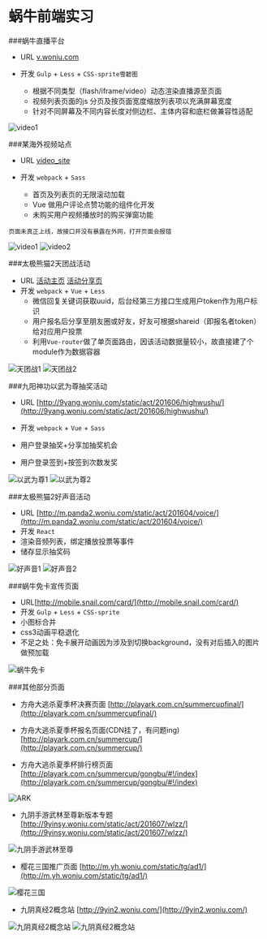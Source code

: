 蜗牛前端实习
===
###蜗牛直播平台
+ URL [v.woniu.com](http://v.woniu.com)

+ 开发 `Gulp` + `Less` + `CSS-sprite雪碧图`

  + 根据不同类型（flash/iframe/video）动态渲染直播源至页面
  + 视频列表页面的js 分页及按页面宽度缩放列表项以充满屏幕宽度
  + 针对不同屏幕及不同内容长度对侧边栏、主体内容和底栏做兼容性适配

![video1](imgs/woniu/v_.jpg)

###某海外视频站点
+ URL [video_site](http://139.129.133.18/video_site/all.html)
+ 开发 `webpack` + `Sass`

  + 首页及列表页的无限滚动加载
  + Vue 做用户评论点赞功能的组件化开发
  + 未购买用户视频播放时的购买弹窗功能

`页面未真正上线，故接口并没有暴露在外网，打开页面会报错`

![video1](imgs/woniu/video_1.png)
![video2](imgs/woniu/video_2.png)

###太极熊猫2天团战活动
+ URL [活动主页](http://m.panda2.woniu.com/static/act/201605/zqgh/?uuid=testuid&token=1234567#!/index)
[活动分享页](http://m.panda2.woniu.com/static/act/201605/zqgh/?uuid=testuid&nickname=eclairff_&token=1234567#!/share)
+ 开发 `webpack` + `Vue` + `Less`
  + 微信回复关键词获取uuid，后台经第三方接口生成用户token作为用户标识
  + 用户报名后分享至朋友圈或好友，好友可根据shareid（即报名者token）给对应用户投票
  + 利用`Vue-router`做了单页面路由，因该活动数据量较小，故直接建了个module作为数据容器

![天团战1](imgs/woniu/ttz1.jpg)
![天团战2](imgs/woniu/ttz2.jpg)

###九阳神功以武为尊抽奖活动
+ URL [http://9yang.woniu.com/static/act/201606/highwushu/](http://9yang.woniu.com/static/act/201606/highwushu/)

+ 开发 `webpack` + `Vue` + `Sass`
 + 用户登录抽奖+分享加抽奖机会
 + 用户登录签到+按签到次数发奖

![以武为尊1](imgs/woniu/ywwz1.jpg)
![以武为尊2](imgs/woniu/ywwz2.jpg)

###太极熊猫2好声音活动
+ URL [http://m.panda2.woniu.com/static/act/201604/voice/](http://m.panda2.woniu.com/static/act/201604/voice/)
+ 开发 `React`
 + 渲染音频列表，绑定播放投票等事件
 + 储存显示抽奖码

![好声音1](imgs/woniu/voice1.jpg)
![好声音2](imgs/woniu/voice2.jpg)

###蜗牛免卡宣传页面
+ URL[http://mobile.snail.com/card/](http://mobile.snail.com/card/)
+ 开发 `Gulp` + `Less` + `CSS-sprite`
 + 小图标合并
 + css3动画平稳退化
 + 不足之处：免卡展开动画因为涉及到切换background，没有对后插入的图片做预加载

![蜗牛免卡](imgs/woniu/mianka.jpg)

###其他部分页面

+ 方舟大逃杀夏季杯决赛页面 [http://playark.com.cn/summercupfinal/](http://playark.com.cn/summercupfinal/)

+ 方舟大逃杀夏季杯报名页面(CDN挂了，有问题ing) [http://playark.com.cn/summercup/](http://playark.com.cn/summercup/)

+ 方舟大逃杀夏季杯排行榜页面 [http://playark.com.cn/summercup/gongbu/#!/index](http://playark.com.cn/summercup/gongbu/#!/index)

![ARK](imgs/woniu/ark.jpg)

+ 九阴手游武林至尊新版本专题[http://9yinsy.woniu.com/static/act/201607/wlzz/](http://9yinsy.woniu.com/static/act/201607/wlzz/)

![九阴手游武林至尊](imgs/woniu/wlzz.jpg)

+ 樱花三国推广页面
[http://m.yh.woniu.com/static/tg/ad1/](http://m.yh.woniu.com/static/tg/ad1/)

![樱花三国](imgs/woniu/yhtg.jpg)

+ 九阴真经2概念站 [http://9yin2.woniu.com/](http://9yin2.woniu.com/)

![九阴真经2概念站](imgs/woniu/9yin.jpg)
![九阴真经2概念站](imgs/woniu/9yin2.jpg)
